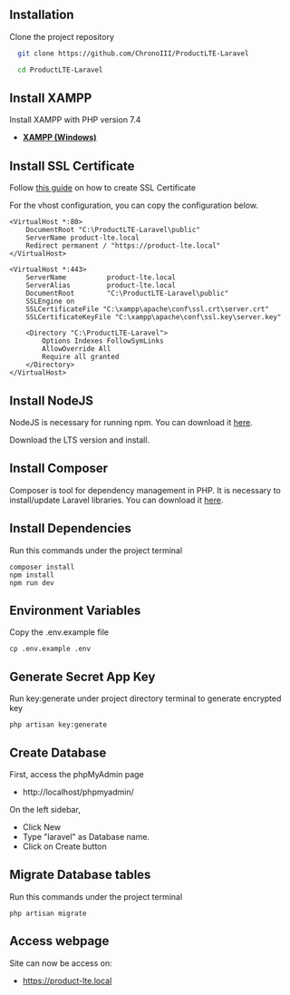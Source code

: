 ## Installation
Clone the project repository

```bash
  git clone https://github.com/ChronoIII/ProductLTE-Laravel

  cd ProductLTE-Laravel
```

## Install XAMPP
Install XAMPP with PHP version 7.4

- **[XAMPP (Windows)](https://sourceforge.net/projects/xampp/files/XAMPP%20Windows/7.4.33/)**

## Install SSL Certificate
Follow [this guide](https://shellcreeper.com/how-to-create-valid-ssl-in-localhost-for-xampp/) on how to create SSL Certificate

For the vhost configuration, you can copy the configuration below. 
```
<VirtualHost *:80>
    DocumentRoot "C:\ProductLTE-Laravel\public"
    ServerName product-lte.local
    Redirect permanent / "https://product-lte.local"
</VirtualHost>

<VirtualHost *:443>
	ServerName          product-lte.local
	ServerAlias         product-lte.local
	DocumentRoot        "C:\ProductLTE-Laravel\public"
	SSLEngine on
	SSLCertificateFile "C:\xampp\apache\conf\ssl.crt\server.crt"
	SSLCertificateKeyFile "C:\xampp\apache\conf\ssl.key\server.key"

    <Directory "C:\ProductLTE-Laravel">
        Options Indexes FollowSymLinks
        AllowOverride All
        Require all granted
    </Directory>
</VirtualHost>
```

## Install NodeJS
NodeJS is necessary for running npm.
You can download it [here](https://nodejs.org/en).

Download the LTS version and install.

## Install Composer
Composer is tool for dependency management in PHP.
It is necessary to install/update Laravel libraries.
You can download it [here](https://getcomposer.org/download/).

## Install Dependencies
Run this commands under the project terminal
```
composer install
npm install
npm run dev
```

## Environment Variables
Copy the .env.example file
```
cp .env.example .env
```

## Generate Secret App Key
Run key:generate under project directory terminal to generate encrypted key
```
php artisan key:generate
```

## Create Database
First, access the phpMyAdmin page
- http://localhost/phpmyadmin/

On the left sidebar, 
- Click New 
- Type "laravel" as Database name.
- Click on Create button

## Migrate Database tables
Run this commands under the project terminal
```
php artisan migrate
```

## Access webpage
Site can now be access on:
- https://product-lte.local
